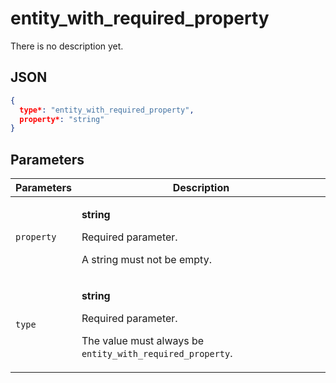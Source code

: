 # entity_with_required_property
There is no description yet.

## JSON
```json
{
  type*: "entity_with_required_property",
  property*: "string"
}
```

## Parameters
| Parameters | Description |
| --- | --- |
| `property` | <p>**string**</p><p>Required parameter.</p><p>A string must not be empty.</p> |
| `type` | <p>**string**</p><p>Required parameter.</p><p>The value must always be `entity_with_required_property`.</p> |

